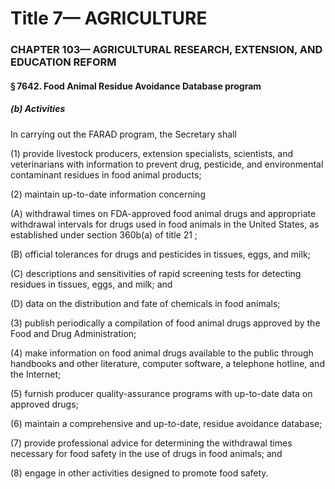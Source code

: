 
# Title 7— AGRICULTURE
### CHAPTER 103— AGRICULTURAL RESEARCH, EXTENSION, AND EDUCATION REFORM
#### § 7642. Food Animal Residue Avoidance Database program
##### (b) Activities

In carrying out the FARAD program, the Secretary shall

(1) provide livestock producers, extension specialists, scientists, and veterinarians with information to prevent drug, pesticide, and environmental contaminant residues in food animal products;

(2) maintain up-to-date information concerning

(A) withdrawal times on FDA-approved food animal drugs and appropriate withdrawal intervals for drugs used in food animals in the United States, as established under section 360b(a) of title 21 ;

(B) official tolerances for drugs and pesticides in tissues, eggs, and milk;

(C) descriptions and sensitivities of rapid screening tests for detecting residues in tissues, eggs, and milk; and

(D) data on the distribution and fate of chemicals in food animals;

(3) publish periodically a compilation of food animal drugs approved by the Food and Drug Administration;

(4) make information on food animal drugs available to the public through handbooks and other literature, computer software, a telephone hotline, and the Internet;

(5) furnish producer quality-assurance programs with up-to-date data on approved drugs;

(6) maintain a comprehensive and up-to-date, residue avoidance database;

(7) provide professional advice for determining the withdrawal times necessary for food safety in the use of drugs in food animals; and

(8) engage in other activities designed to promote food safety.
